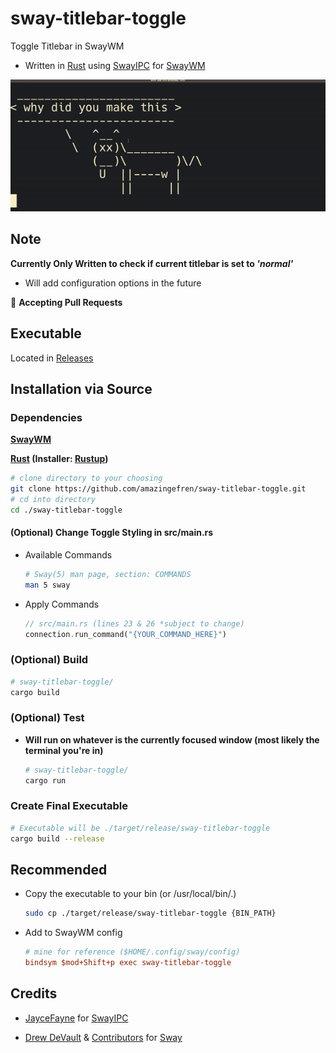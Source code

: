 # sway-titlebar-toggle

Toggle Titlebar in SwayWM

* Written in [Rust](https://www.rust-lang.org/) using
[SwayIPC](https://github.com/jaycefayne/swayipc-rs) for [SwayWM](https://github.com/swaywm/sway)

![Example Gif](media/cow.gif)

## Note

**Currently Only Written to check if current titlebar is set to *'normal'***

* Will add configuration options in the future

:pushpin: **Accepting Pull Requests**

## Executable

Located in [Releases](https://github.com/amazingefren/sway-titlebar-toggle/releases)

## Installation via Source

### Dependencies

**[SwayWM](https://github.com/swaywm/sway)**

**[Rust](https://www.rust-lang.org/) (Installer: [Rustup](https://rustup.rs/))**

``` zsh
# clone directory to your choosing
git clone https://github.com/amazingefren/sway-titlebar-toggle.git
# cd into directory
cd ./sway-titlebar-toggle
```

#### (Optional) Change Toggle Styling in src/main.rs

* Available Commands

    ``` zsh
    # Sway(5) man page, section: COMMANDS
    man 5 sway
    ```

* Apply Commands

    ``` rust
    // src/main.rs (lines 23 & 26 *subject to change)
    connection.run_command("{YOUR_COMMAND_HERE}")
    ```

### (Optional) Build

``` zsh
# sway-titlebar-toggle/
cargo build
```

### (Optional) Test

* **Will run on whatever is the currently focused window
(most likely the terminal you're in)**

    ``` zsh
    # sway-titlebar-toggle/
    cargo run 
    ```

### Create Final Executable

``` zsh
# Executable will be ./target/release/sway-titlebar-toggle
cargo build --release
```

## Recommended

* Copy the executable to your bin (or /usr/local/bin/.)

    ```zsh
    sudo cp ./target/release/sway-titlebar-toggle {BIN_PATH}
    ```

* Add to SwayWM config

    ``` ini
    # mine for reference ($HOME/.config/sway/config)
    bindsym $mod+Shift+p exec sway-titlebar-toggle 
    ```

## Credits

* [JayceFayne](https://github.com/JayceFayne) for [SwayIPC](https://github.com/jaycefayne/swayipc-rs)

* [Drew DeVault](https://github.com/ddevault) &
[Contributors](https://github.com/swaywm/sway/graphs/contributors)
for [Sway](https://github.com/swaywm/sway)
